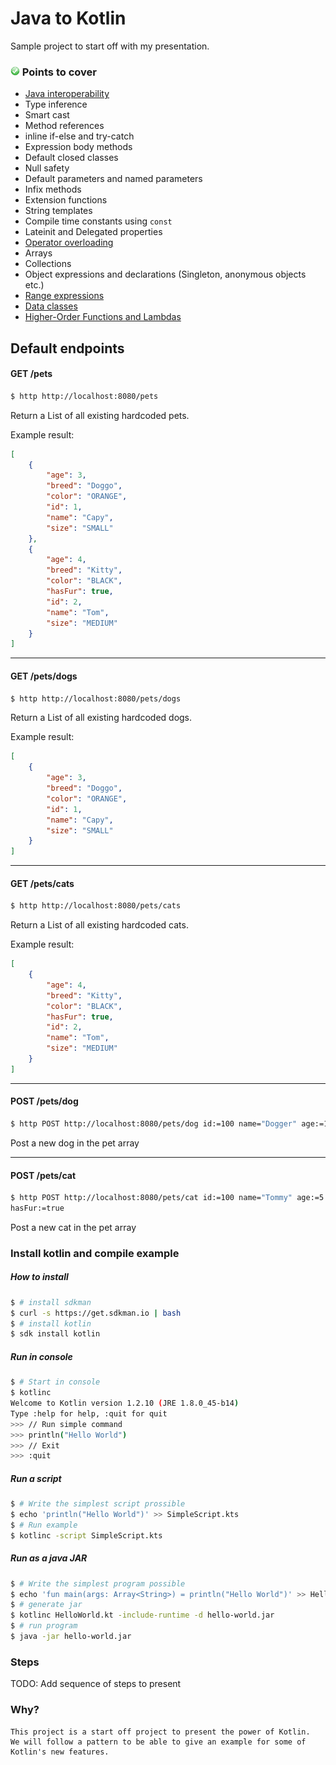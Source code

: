 # Java to Kotlin

Sample project to start off with my presentation.

### ![check] Points to cover
* [Java interoperability](https://kotlinlang.org/docs/reference/java-interop.html)
* Type inference
* Smart cast
* Method references
* inline if-else and try-catch
* Expression body methods
* Default closed classes
* Null safety
* Default parameters and named parameters
* Infix methods
* Extension functions
* String templates
* Compile time constants using `const`
* Lateinit and Delegated properties
* [Operator overloading](https://kotlinlang.org/docs/reference/operator-overloading.html)
* Arrays
* Collections
* Object expressions and declarations (Singleton, anonymous objects etc.)
* [Range expressions](https://kotlinlang.org/docs/reference/ranges.html)
* [Data classes](https://kotlinlang.org/docs/reference/data-classes.html)
* [Higher-Order Functions and Lambdas](https://kotlinlang.org/docs/reference/lambdas.html)

## Default endpoints

#### GET /pets
```bash
$ http http://localhost:8080/pets
```

Return a List of all existing hardcoded pets.

Example result:

```json
[
    {
        "age": 3, 
        "breed": "Doggo", 
        "color": "ORANGE", 
        "id": 1, 
        "name": "Capy", 
        "size": "SMALL"
    }, 
    {
        "age": 4, 
        "breed": "Kitty", 
        "color": "BLACK", 
        "hasFur": true, 
        "id": 2, 
        "name": "Tom", 
        "size": "MEDIUM"
    }
]
```
---

#### GET /pets/dogs
```bash
$ http http://localhost:8080/pets/dogs
```
Return a List of all existing hardcoded dogs.

Example result:
```json
[
    {
        "age": 3, 
        "breed": "Doggo", 
        "color": "ORANGE", 
        "id": 1, 
        "name": "Capy", 
        "size": "SMALL"
    }
]
```
---
#### GET /pets/cats
```bash
$ http http://localhost:8080/pets/cats
```

Return a List of all existing hardcoded cats.

Example result:

```json
[
    {
        "age": 4, 
        "breed": "Kitty", 
        "color": "BLACK", 
        "hasFur": true, 
        "id": 2, 
        "name": "Tom", 
        "size": "MEDIUM"
    }
]
```
---
#### POST /pets/dog
```bash
$ http POST http://localhost:8080/pets/dog id:=100 name="Dogger" age:=14 breed="Dogger" color="WHITE" size="SMALL"
```

Post a new dog in the pet array

---
#### POST /pets/cat
```bash
$ http POST http://localhost:8080/pets/cat id:=100 name="Tommy" age:=5 breed="Kitty" color="BLACK" size="SMALL" 
hasFur:=true
```

Post a new cat in the pet array

### Install kotlin and compile example

##### How to install

```bash
$ # install sdkman
$ curl -s https://get.sdkman.io | bash
$ # install kotlin
$ sdk install kotlin    
```
##### Run in console
```bash
$ # Start in console
$ kotlinc
Welcome to Kotlin version 1.2.10 (JRE 1.8.0_45-b14)
Type :help for help, :quit for quit
>>> // Run simple command
>>> println("Hello World")
>>> // Exit
>>> :quit
```
##### Run a script
```bash
$ # Write the simplest script prossible
$ echo 'println("Hello World")' >> SimpleScript.kts
$ # Run example
$ kotlinc -script SimpleScript.kts
```
##### Run as a java JAR

```bash
$ # Write the simplest program possible
$ echo 'fun main(args: Array<String>) = println("Hello World")' >> HelloWorld.kt
$ # generate jar
$ kotlinc HelloWorld.kt -include-runtime -d hello-world.jar
$ # run program
$ java -jar hello-world.jar
```

### Steps

TODO: Add sequence of steps to present


### Why?

    This project is a start off project to present the power of Kotlin.
    We will follow a pattern to be able to give an example for some of Kotlin's new features.

[check]: https://github.com/CriPstian/how-to-kotlin/raw/master/checkmark.png "Checked"

